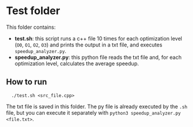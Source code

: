 # Test folder #
This folder contains:
- **test.sh**: this script runs a c++ file 10 times for each optimization level (`O0`, `O1`, `O2`, `O3`) and prints the output in a txt file, and executes `speedup_analyzer.py`.
- **speedup_analyzer.py**: this python file reads the txt file and, for each optimization level, calculates the average speedup.
## How to run ##
```
  ./test.sh <src_file.cpp>
```
The txt file is saved in this folder. The py file is already executed by the `.sh` file, but you can execute it separately with `python3 speedup_analyzer.py <file.txt>`.
